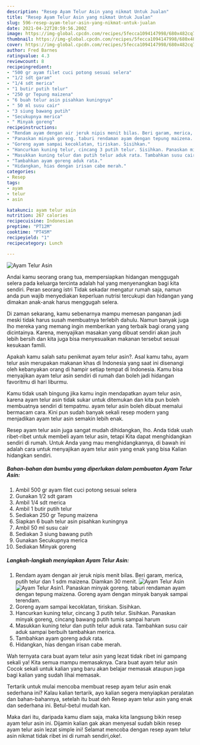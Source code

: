 ```yaml
---
description: "Resep Ayam Telur Asin yang nikmat Untuk Jualan"
title: "Resep Ayam Telur Asin yang nikmat Untuk Jualan"
slug: 596-resep-ayam-telur-asin-yang-nikmat-untuk-jualan
date: 2021-04-22T20:59:56.200Z
image: https://img-global.cpcdn.com/recipes/5fecca1094147998/680x482cq70/ayam-telur-asin-foto-resep-utama.jpg
thumbnail: https://img-global.cpcdn.com/recipes/5fecca1094147998/680x482cq70/ayam-telur-asin-foto-resep-utama.jpg
cover: https://img-global.cpcdn.com/recipes/5fecca1094147998/680x482cq70/ayam-telur-asin-foto-resep-utama.jpg
author: Fred Barnes
ratingvalue: 4.3
reviewcount: 8
recipeingredient:
- "500 gr ayam filet cuci potong sesuai selera"
- "1/2 sdt garam"
- "1/4 sdt merica"
- "1 butir putih telur"
- "250 gr Tepung maizena"
- "6 buah telur asin pisahkan kuningnya"
- " 50 ml susu cair"
- "3 siung bawang putih"
- "Secukupnya merica"
- " Minyak goreng"
recipeinstructions:
- "Rendam ayam dengan air jeruk nipis menit bilas. Beri garam, merica, putih telur dan 1 sdm maizena. Diamkan 30 menit."
- "Panaskan minyak goreng. taburi rendaman ayam dengan tepung maizena. Goreng ayam dengan minyak banyak sampai terendam."
- "Goreng ayam sampai kecoklatan, tiriskan. Sisihkan."
- "Hancurkan kuning telur, cincang 3 putih telur. Sisihkan. Panaskan minyak goreng, cincang bawang putih tumis sampai harum"
- "Masukkan kuning telur dan putih telur aduk rata. Tambahkan susu cair aduk sampai berbuih tambahkan merica."
- "Tambahkan ayam goreng aduk rata."
- "Hidangkan, hias dengan irisan cabe merah."
categories:
- Resep
tags:
- ayam
- telur
- asin

katakunci: ayam telur asin 
nutrition: 267 calories
recipecuisine: Indonesian
preptime: "PT12M"
cooktime: "PT45M"
recipeyield: "1"
recipecategory: Lunch

---
```



![Ayam Telur Asin](https://img-global.cpcdn.com/recipes/5fecca1094147998/680x482cq70/ayam-telur-asin-foto-resep-utama.jpg)

Andai kamu seorang orang tua, mempersiapkan hidangan menggugah selera pada keluarga tercinta adalah hal yang menyenangkan bagi kita sendiri. Peran seorang istri Tidak sekadar mengatur rumah saja, namun anda pun wajib menyediakan keperluan nutrisi tercukupi dan hidangan yang dimakan anak-anak harus menggugah selera.

Di zaman  sekarang, kamu sebenarnya mampu memesan panganan jadi meski tidak harus susah membuatnya terlebih dahulu. Namun banyak juga lho mereka yang memang ingin memberikan yang terbaik bagi orang yang dicintainya. Karena, menyajikan masakan yang dibuat sendiri akan jauh lebih bersih dan kita juga bisa menyesuaikan makanan tersebut sesuai kesukaan famili. 



Apakah kamu salah satu penikmat ayam telur asin?. Asal kamu tahu, ayam telur asin merupakan makanan khas di Indonesia yang saat ini disenangi oleh kebanyakan orang di hampir setiap tempat di Indonesia. Kamu bisa menyajikan ayam telur asin sendiri di rumah dan boleh jadi hidangan favoritmu di hari liburmu.

Kamu tidak usah bingung jika kamu ingin mendapatkan ayam telur asin, karena ayam telur asin tidak sukar untuk ditemukan dan kita pun boleh membuatnya sendiri di tempatmu. ayam telur asin boleh dibuat memalui bermacam cara. Kini pun sudah banyak sekali resep modern yang menjadikan ayam telur asin semakin lebih enak.

Resep ayam telur asin juga sangat mudah dihidangkan, lho. Anda tidak usah ribet-ribet untuk membeli ayam telur asin, tetapi Kita dapat menghidangkan sendiri di rumah. Untuk Anda yang mau menghidangkannya, di bawah ini adalah cara untuk menyajikan ayam telur asin yang enak yang bisa Kalian hidangkan sendiri.

<!--inarticleads1-->

##### Bahan-bahan dan bumbu yang diperlukan dalam pembuatan Ayam Telur Asin:

1. Ambil 500 gr ayam filet cuci potong sesuai selera
1. Gunakan 1/2 sdt garam
1. Ambil 1/4 sdt merica
1. Ambil 1 butir putih telur
1. Sediakan 250 gr Tepung maizena
1. Siapkan 6 buah telur asin pisahkan kuningnya
1. Ambil  50 ml susu cair
1. Sediakan 3 siung bawang putih
1. Gunakan Secukupnya merica
1. Sediakan  Minyak goreng




<!--inarticleads2-->

##### Langkah-langkah menyiapkan Ayam Telur Asin:

1. Rendam ayam dengan air jeruk nipis menit bilas. Beri garam, merica, putih telur dan 1 sdm maizena. Diamkan 30 menit.
<img src="https://img-global.cpcdn.com/steps/6e082763bcf26ff9/160x128cq70/ayam-telur-asin-langkah-memasak-1-foto.jpg" alt="Ayam Telur Asin"><img src="https://img-global.cpcdn.com/steps/7c06abbf3b306951/160x128cq70/ayam-telur-asin-langkah-memasak-1-foto.jpg" alt="Ayam Telur Asin">1. Panaskan minyak goreng. taburi rendaman ayam dengan tepung maizena. Goreng ayam dengan minyak banyak sampai terendam.
1. Goreng ayam sampai kecoklatan, tiriskan. Sisihkan.
1. Hancurkan kuning telur, cincang 3 putih telur. Sisihkan. Panaskan minyak goreng, cincang bawang putih tumis sampai harum
1. Masukkan kuning telur dan putih telur aduk rata. Tambahkan susu cair aduk sampai berbuih tambahkan merica.
1. Tambahkan ayam goreng aduk rata.
1. Hidangkan, hias dengan irisan cabe merah.




Wah ternyata cara buat ayam telur asin yang lezat tidak ribet ini gampang sekali ya! Kita semua mampu memasaknya. Cara buat ayam telur asin Cocok sekali untuk kalian yang baru akan belajar memasak ataupun juga bagi kalian yang sudah lihai memasak.

Tertarik untuk mulai mencoba membuat resep ayam telur asin enak sederhana ini? Kalau kalian tertarik, ayo kalian segera menyiapkan peralatan dan bahan-bahannya, setelah itu buat deh Resep ayam telur asin yang enak dan sederhana ini. Betul-betul mudah kan. 

Maka dari itu, daripada kamu diam saja, maka kita langsung bikin resep ayam telur asin ini. Dijamin kalian gak akan menyesal sudah bikin resep ayam telur asin lezat simple ini! Selamat mencoba dengan resep ayam telur asin nikmat tidak ribet ini di rumah sendiri,oke!.

